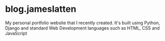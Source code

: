 # blog.jameslatten
My personal portfolio website that I recently created. It's built using Python, Django and standard Web Development languages such as HTML, CSS and JavaScript
